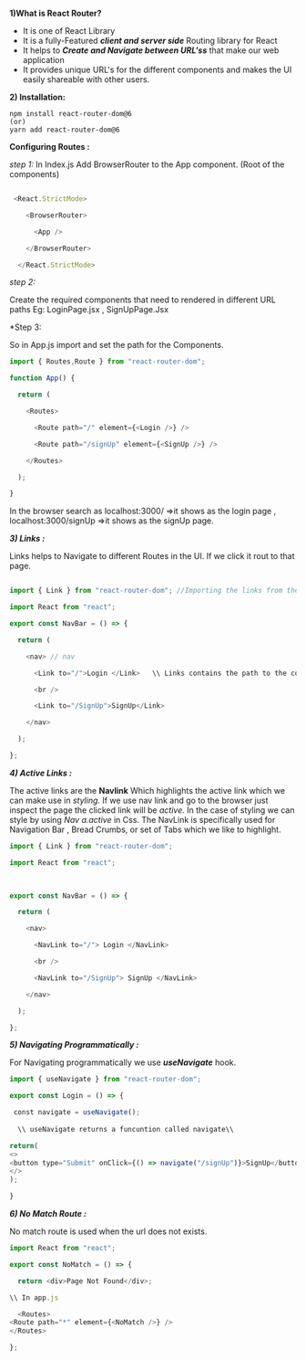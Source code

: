 **1)What is React Router?**

- It is one of React Library
- It is a fully-Featured ***client and server side*** Routing library for React
- It helps to ***Create and Navigate between URL'ss***  that make our web application
- It provides unique URL's for the different components and makes the UI easily shareable with other users.

**2) Installation:**

```npm
npm install react-router-dom@6 
(or)
yarn add react-router-dom@6 
```





**Configuring Routes :**

*step 1:* 
In Index.js  Add BrowserRouter to the App component. (Root of the components)

```js

 <React.StrictMode>

    <BrowserRouter>

      <App />

    </BrowserRouter>

  </React.StrictMode>
```

*step 2:*

Create the required components that need to rendered in different URL paths
Eg:
LoginPage.jsx , SignUpPage.Jsx

*Step 3: 

So in App.js import and set the path for the Components.

```js
import { Routes,Route } from "react-router-dom";

function App() {

  return (

    <Routes>

      <Route path="/" element={<Login />} />

      <Route path="/signUp" element={<SignUp />} />

    </Routes>

  );

}
```

In the browser search as localhost:3000/ =>it shows as the login page ,  localhost:3000/signUp =>it shows as the signUp page.

***3) Links :***

Links helps to Navigate to different Routes in the UI. If we click it rout to that page.

```js

import { Link } from "react-router-dom"; //Importing the links from the router

import React from "react";

export const NavBar = () => {

  return (

    <nav> // nav 

      <Link to="/">Login </Link>   \\ Links contains the path to the components 

      <br />

      <Link to="/SignUp">SignUp</Link>

    </nav>

  );

};

```

***4) Active Links :*** 

The active links are the **Navlink** Which highlights the active link which we can make use in *styling.* If we use nav link and go to the browser just inspect the page the clicked link will be *active.*  In the case of styling we can style by using *Nav a.active* in Css. 
The NavLink is specifically used for Navigation Bar , Bread Crumbs, or set of Tabs which we like to highlight. 

```js
import { Link } from "react-router-dom";

import React from "react";

  

export const NavBar = () => {

  return (

    <nav>

      <NavLink to="/"> Login </NavLink>

      <br />

      <NavLink to="/SignUp"> SignUp </NavLink>

    </nav>

  );

};

```

***5) Navigating Programmatically :***

For Navigating programmatically we use ***useNavigate*** hook.

```js
import { useNavigate } from "react-router-dom";

export const Login = () => {

 const navigate = useNavigate();
 
  \\ useNavigate returns a funcuntion called navigate\\

return(
<> 
<button type="Submit" onClick={() => navigate("/signUp")}>SignUp</button>
</>
);

}

```

***6) No Match Route :***

No match route is used  when the url does not exists.

```js
import React from "react";

export const NoMatch = () => {

  return <div>Page Not Found</div>;

\\ In app.js

  <Routes>
<Route path="*" element={<NoMatch />} />
</Routes>

};
```